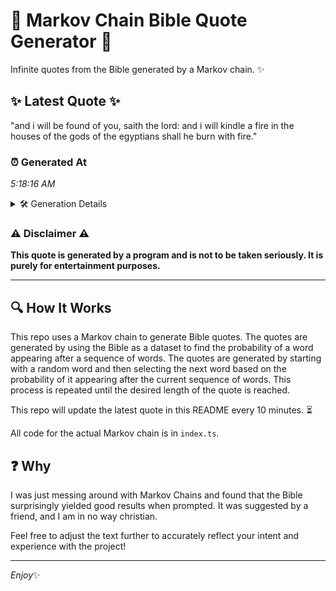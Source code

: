 # 📖 Markov Chain Bible Quote Generator 📖

Infinite quotes from the Bible generated by a Markov chain. ✨

## ✨ Latest Quote ✨
"and i will be found of you, saith the lord: and i will kindle a fire in the houses of the gods of the egyptians shall he burn with fire."

### ⏰ Generated At
*5:18:16 AM*

<details>
    <summary>🛠️ Generation Details</summary>
    <p>
        <strong>🌱 Seed:</strong> and<br>
        <strong>🔄 Iterations:</strong> 29<br>
        <strong>📜 Context History:</strong><br>[ and ]: i<br>[ and, i ]: will<br>[ and, i, will ]: be<br>[ and, i, will, be ]: found<br>[ and, i, will, be, found ]: of<br>[ and, i, will, be, found, of ]: you,<br>[ i, will, be, found, of, you, ]: saith<br>[ will, be, found, of, you,, saith ]: the<br>[ be, found, of, you,, saith, the ]: lord:<br>[ found, of, you,, saith, the, lord: ]: and<br>[ of, you,, saith, the, lord:, and ]: i<br>[ you,, saith, the, lord:, and, i ]: will<br>[ saith, the, lord:, and, i, will ]: kindle<br>[ the, lord:, and, i, will, kindle ]: a<br>[ lord:, and, i, will, kindle, a ]: fire<br>[ and, i, will, kindle, a, fire ]: in<br>[ i, will, kindle, a, fire, in ]: the<br>[ will, kindle, a, fire, in, the ]: houses<br>[ kindle, a, fire, in, the, houses ]: of<br>[ a, fire, in, the, houses, of ]: the<br>[ fire, in, the, houses, of, the ]: gods<br>[ in, the, houses, of, the, gods ]: of<br>[ the, houses, of, the, gods, of ]: the<br>[ houses, of, the, gods, of, the ]: egyptians<br>[ of, the, gods, of, the, egyptians ]: shall<br>[ the, gods, of, the, egyptians, shall ]: he<br>[ gods, of, the, egyptians, shall, he ]: burn<br>[ of, the, egyptians, shall, he, burn ]: with<br>[ the, egyptians, shall, he, burn, with ]: fire.<br>
    </p>
</details>

### ⚠️ Disclaimer ⚠️
**This quote is generated by a program and is not to be taken seriously. It is purely for entertainment purposes.**

---

## 🔍 How It Works

This repo uses a Markov chain to generate Bible quotes. The quotes are generated by using the Bible as a dataset to find the probability of a word appearing after a sequence of words. The quotes are generated by starting with a random word and then selecting the next word based on the probability of it appearing after the current sequence of words. This process is repeated until the desired length of the quote is reached.

This repo will update the latest quote in this README every 10 minutes. ⏳

All code for the actual Markov chain is in `index.ts`.

## ❓ Why

I was just messing around with Markov Chains and found that the Bible surprisingly yielded good results when prompted. 
It was suggested by a friend, and I am in no way christian.

Feel free to adjust the text further to accurately reflect your intent and experience with the project!

---

*Enjoy*✨
